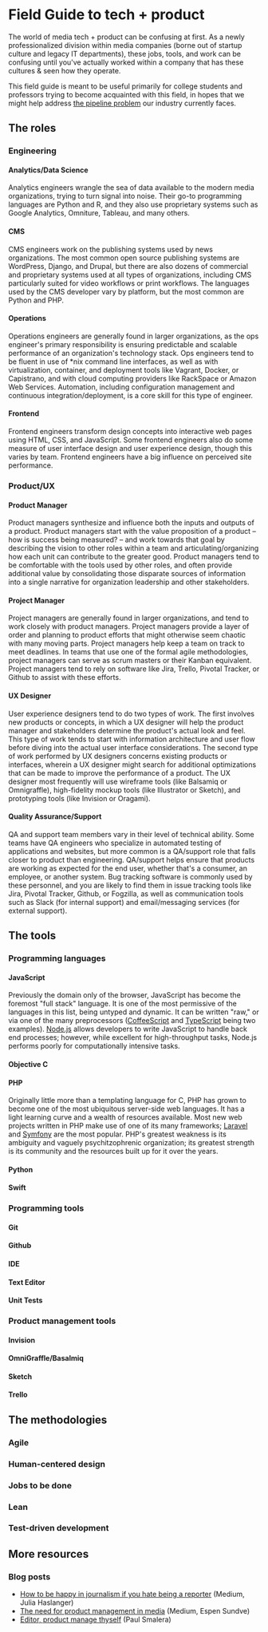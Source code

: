# Field Guide to tech + product
The world of media tech + product can be confusing at first. As a newly professionalized division within media companies (borne out of startup culture and legacy IT departments), these jobs, tools, and work can be confusing until you've actually worked within a company that has these cultures & seen how they operate.

This field guide is meant to be useful primarily for college students and professors trying to become acquainted with this field, in hopes that we might help address [the pipeline problem](http://davisshaver.com/2015/08/18/weve-got-a-pipeline-problem-in-media-tech-product/) our industry currently faces.

## The roles
### Engineering
#### Analytics/Data Science
Analytics engineers wrangle the sea of data available to the modern media organizations, trying to turn signal into noise. Their go-to programming languages are Python and R, and they also use proprietary systems such as Google Analytics, Omniture, Tableau, and many others. 

#### CMS 
CMS engineers work on the publishing systems used by news organizations. The most common open source publishing systems are WordPress, Django, and Drupal, but there are also dozens of commercial and proprietary systems used at all types of organizations, including CMS particularly suited for video workflows or print workflows. The languages used by the CMS developer vary by platform, but the most common are Python and PHP.

#### Operations
Operations engineers are generally found in larger organizations, as the ops engineer's primary responsibility is ensuring  predictable and scalable performance of an organization's technology stack. Ops engineers tend to be fluent in use of *nix command line interfaces, as well as with virtualization, container, and deployment tools like Vagrant, Docker, or Capistrano, and with cloud computing providers like RackSpace or Amazon Web Services. Automation, including configuration management and continuous integration/deployment, is a core skill for this type of engineer.

#### Frontend
Frontend engineers transform design concepts into interactive web pages using HTML, CSS, and JavaScript. Some frontend engineers also do some measure of user interface design and user experience design, though this varies by team. Frontend engineers have a big influence on perceived site performance.

### Product/UX
#### Product Manager
Product managers synthesize and influence both the inputs and outputs of a product. Product managers start with the value proposition of a product – how is success being measured? – and work towards that goal by describing the vision to other roles within a team and articulating/organizing how each unit can contribute to the greater good. Product managers tend to be comfortable with the tools used by other roles, and often provide additional value by consolidating those disparate sources of information into a single narrative for organization leadership and other stakeholders.

#### Project Manager
Project managers are generally found in larger organizations, and tend to work closely with product managers. Project managers provide a layer of order and planning to product efforts that might otherwise seem chaotic with many moving parts. Project managers help keep a team on track to meet deadlines. In teams that use one of the formal agile methodologies, project managers can serve as scrum masters or their Kanban equivalent. Project managers tend to rely on software like Jira, Trello, Pivotal Tracker, or Github to assist with these efforts.

#### UX Designer
User experience designers tend to do two types of work. The first involves new products or concepts, in which a UX designer will help the product manager and stakeholders determine the product's actual look and feel. This type of work tends to start with information architecture and user flow before diving into the actual user interface considerations. The second type of work performed by UX designers concerns existing products or interfaces, wherein a UX designer might search for additional optimizations that can be made to improve the performance of a product. The UX designer most frequently will use wireframe tools (like Balsamiq or Omnigraffle), high-fidelity mockup tools (like Illustrator or Sketch), and prototyping tools (like Invision or Oragami).

#### Quality Assurance/Support
QA and support team members vary in their level of technical ability. Some teams have QA engineers who specialize in automated testing of applications and websites, but more common is a QA/support role that falls closer to product than engineering. QA/support helps ensure that products are working as expected for the end user, whether that's a consumer, an employee, or another system. Bug tracking software is commonly used by these personnel, and you are likely to find them in issue tracking tools like Jira, Pivotal Tracker, Github, or Fogzilla, as well as communication tools such as Slack (for internal support) and email/messaging services (for external support).

## The tools
### Programming languages
#### JavaScript
Previously the domain only of the browser, JavaScript has become the foremost "full stack" language. It is one of the most permissive of the languages in this list, being untyped and dynamic. It can be written "raw," or via one of the many preprocessors ([CoffeeScript](http://coffeescript.org/) and [TypeScript](http://www.typescriptlang.org/) being two examples). [Node.js](https://nodejs.org/) allows developers to write JavaScript to handle back end processes; however, while excellent for high-throughput tasks, Node.js performs poorly for computationally intensive tasks. 

#### Objective C
#### PHP
Originally little more than a templating language for C, PHP has grown to become one of the most ubiquitous server-side web languages. It has a light learning curve and a wealth of resources available. Most new web projects written in PHP make use of one of its many frameworks; [Laravel](http://laravel.com/) and [Symfony](https://symfony.com/) are the most popular. PHP's greatest weakness is its ambiguity and vaguely psychitzophrenic organization; its greatest strength is its community and the resources built up for it over the years.

#### Python
#### Swift
### Programming tools
#### Git
#### Github
#### IDE
#### Text Editor
#### Unit Tests
### Product management tools
#### Invision
#### OmniGraffle/Basalmiq
#### Sketch
#### Trello
## The methodologies
### Agile
### Human-centered design
### Jobs to be done
### Lean
### Test-driven development
## More resources
### Blog posts
- [How to be happy in journalism if you hate being a reporter](https://medium.com/thoughts-on-journalism/how-be-happy-in-journalism-if-you-hate-being-a-reporter-330455b87aec) (Medium, Julia Haslanger)
- [The need for product management in media](https://medium.com/@sundve/the-need-for-product-management-in-media-fe02cddf5ec3) (Medium, Espen Sundve)
- [Editor, product manage thyself](https://medium.com/technology-liberal-arts/editor-product-manage-thyself-b057af9c483e) (Paul Smalera)
